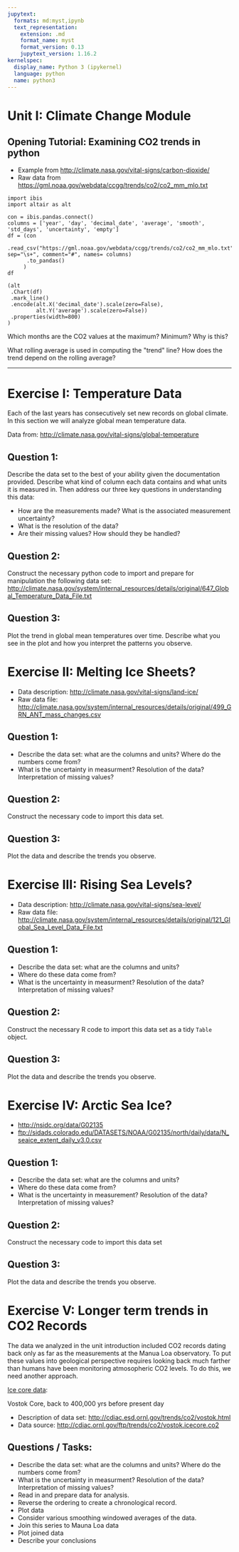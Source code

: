 ```yaml
---
jupytext:
  formats: md:myst,ipynb
  text_representation:
    extension: .md
    format_name: myst
    format_version: 0.13
    jupytext_version: 1.16.2
kernelspec:
  display_name: Python 3 (ipykernel)
  language: python
  name: python3
---
```


# Unit I: Climate Change Module

## Opening Tutorial: Examining CO2 trends in python

- Example from <http://climate.nasa.gov/vital-signs/carbon-dioxide/>
- Raw data from <https://gml.noaa.gov/webdata/ccgg/trends/co2/co2_mm_mlo.txt>

```{code-cell} ipython3
import ibis
import altair as alt
```

```{code-cell} ipython3
con = ibis.pandas.connect()
columns = ['year', 'day', 'decimal_date', 'average', 'smooth', 'std_days', 'uncertainty', 'empty']
df = (con
      .read_csv("https://gml.noaa.gov/webdata/ccgg/trends/co2/co2_mm_mlo.txt", sep="\s+", comment="#", names= columns)
      .to_pandas()
     )
df
```

```{code-cell} ipython3
(alt
 .Chart(df)
 .mark_line()
 .encode(alt.X('decimal_date').scale(zero=False), 
         alt.Y('average').scale(zero=False))
 .properties(width=800)
)
```

Which months are the CO2 values at the maximum? Minimum?  Why is this?

What rolling average is used in computing the "trend" line?  How does the trend depend on the rolling average?

------------------------

# Exercise I: Temperature Data

Each of the last years has consecutively set new records on global climate.  In this section we will analyze global mean temperature data.

Data from: <http://climate.nasa.gov/vital-signs/global-temperature>

## Question 1:

Describe the data set to the best of your ability given the documentation provided.  Describe what kind of column each data contains and what units it is measured in.  Then address our three key questions in understanding this data:

- How are the measurements made? What is the associated measurement uncertainty?
- What is the resolution of the data?
- Are their missing values? How should they be handled?


## Question 2:

Construct the necessary python code to import and prepare for manipulation the following data set: <http://climate.nasa.gov/system/internal_resources/details/original/647_Global_Temperature_Data_File.txt>


## Question 3:

Plot the trend in global mean temperatures over time.  Describe what you see in the plot and how you interpret the patterns you observe.





# Exercise II: Melting Ice Sheets?

- Data description: <http://climate.nasa.gov/vital-signs/land-ice/>
- Raw data file: <http://climate.nasa.gov/system/internal_resources/details/original/499_GRN_ANT_mass_changes.csv>

## Question 1:

- Describe the data set: what are the columns and units? Where do the numbers come from? 
- What is the uncertainty in measurment? Resolution of the data? Interpretation of missing values?


## Question 2:

Construct the necessary code to import this data set.

## Question 3:

Plot the data and describe the trends you observe.



# Exercise III: Rising Sea Levels?

- Data description: <http://climate.nasa.gov/vital-signs/sea-level/>
- Raw data file: <http://climate.nasa.gov/system/internal_resources/details/original/121_Global_Sea_Level_Data_File.txt>


## Question 1:

- Describe the data set: what are the columns and units? 
- Where do these data come from? 
- What is the uncertainty in measurment? Resolution of the data? Interpretation of missing values?


## Question 2:

Construct the necessary R code to import this data set as a tidy `Table` object.

## Question 3:

Plot the data and describe the trends you observe.



# Exercise IV: Arctic Sea Ice?

- <http://nsidc.org/data/G02135>
- <ftp://sidads.colorado.edu/DATASETS/NOAA/G02135/north/daily/data/N_seaice_extent_daily_v3.0.csv>


## Question 1:

- Describe the data set: what are the columns and units? 
- Where do these data come from? 
- What is the uncertainty in measurement? Resolution of the data? Interpretation of missing values?


## Question 2:

Construct the necessary code to import this data set

## Question 3:

Plot the data and describe the trends you observe.    


# Exercise V: Longer term trends in CO2 Records


The data we analyzed in the unit introduction included CO2 records dating back only as far as the measurements at the Manua Loa observatory.  To put these values into geological perspective requires looking back much farther than humans have been monitoring atmosopheric CO2 levels.  To do this, we need another approach.


[Ice core data](http://cdiac.ornl.gov/trends/co2/ice_core_co2.html):

Vostok Core, back to 400,000 yrs before present day 

- Description of data set: <http://cdiac.esd.ornl.gov/trends/co2/vostok.html>
- Data source: <http://cdiac.ornl.gov/ftp/trends/co2/vostok.icecore.co2>

## Questions / Tasks:

- Describe the data set: what are the columns and units? Where do the numbers come from? 
- What is the uncertainty in measurment? Resolution of the data? Interpretation of missing values?
- Read in and prepare data for analysis.
- Reverse the ordering to create a chronological record.  
- Plot data
- Consider various smoothing windowed averages of the data. 
- Join this series to Mauna Loa data
- Plot joined data
- Describe your conclusions
